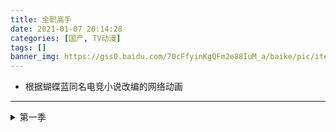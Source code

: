 ```yaml
---
title: 全职高手
date: 2021-01-07 20:14:28
categories: [国产, TV动漫]
tags: []
banner_img: https://gss0.baidu.com/70cFfyinKgQFm2e88IuM_a/baike/pic/item/8435e5dde71190ef19abab86c11b9d16fdfa6012.jpg
---
```

* 根据蝴蝶蓝同名电竞小说改编的网络动画
---
<!-- more -->
<details>
<summary>第一季</summary>
  <details>
  <summary>1</summary>
  {% bilibili "aid:60016166" "quality:high" "danmaku" "allowfullscreen" %}
  </details>
  <details>
  <summary>2</summary>
  {% dplayer "url:https://tj-download.weiyun.com/ftn_handler/8c6ca229781ecafa188d9b91a704c7f96f87e43860d4ca6a02bb5c0db5955827/parwix.mp4" "id:DDEC4F882C0B66FAD" %}
  </details>
</details>